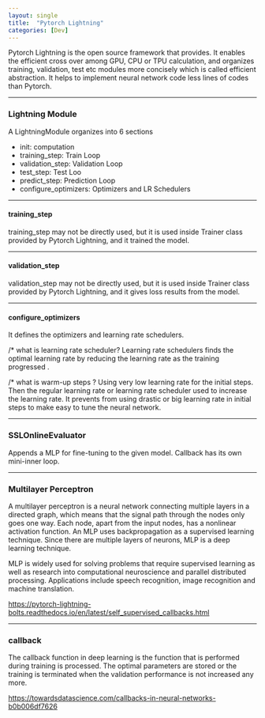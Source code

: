 ```yaml
---
layout: single
title:  "Pytorch Lightning"
categories: [Dev]
---
```


Pytorch Lightning is the open source framework that provides. It enables the efficient cross over among GPU, CPU or TPU calculation, and organizes training, validation, test etc modules more concisely which is called efficient abstraction. It helps to implement neural network code less lines of codes than Pytorch.

------

### Lightning Module

A LightningModule organizes into 6 sections

- init: computation
- training_step: Train Loop
- validation_step: Validation Loop
- test_step: Test Loo
- predict_step: Prediction Loop
- configure_optimizers: Optimizers and LR Schedulers

------

#### training_step

training_step may not be directly used, but it is used inside Trainer class provided by Pytorch Lightning, and it trained the model.

------

#### validation_step

validation_step may not be directly used, but it is used inside Trainer class provided by Pytorch Lightning, and it gives loss results from the model.

------

#### configure_optimizers

It defines the optimizers and learning rate schedulers.

/* what is learning rate scheduler? Learning rate schedulers finds the optimal learning rate by reducing the learning rate as the training progressed .



/* what is warm-up steps ? Using very low learning rate for the initial steps. Then the regular learning rate or learning rate scheduler used to increase the learning rate. It prevents from using drastic or big learning rate in initial steps to make easy to tune the neural network.

------

### SSLOnlineEvaluator

Appends a MLP for fine-tuning to the given model. Callback has its own mini-inner loop. 

------

### Multilayer Perceptron

A multilayer perceptron is a neural network connecting multiple layers in a directed graph, which means that the signal path through the nodes only goes one way. Each node, apart from the input nodes, has a nonlinear activation function. An MLP uses backpropagation as a supervised learning technique. Since there are multiple layers of neurons, MLP is a deep learning technique.

MLP is widely used for solving problems that require supervised learning as well as research into computational neuroscience and parallel distributed processing. Applications include speech recognition, image recognition and machine translation.

https://pytorch-lightning-bolts.readthedocs.io/en/latest/self_supervised_callbacks.html

------

### callback

The callback function in deep learning is the function that is performed during training is processed. The optimal parameters are stored or the training is terminated when the validation performance is not increased any more.

https://towardsdatascience.com/callbacks-in-neural-networks-b0b006df7626

